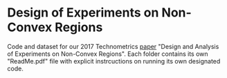 # Design of Experiments on Non-Convex Regions
Code and dataset for our 2017 Technometrics [paper](https://drive.google.com/file/d/1UKfKGxTT_hBuesyVI3cJORo3OEzXwMxa/view?usp=drive_link) "Design and Analysis of Experiments on Non-Convex Regions". Each folder contains its own "ReadMe.pdf" file with explicit instrcuctions on running its own designated code.

